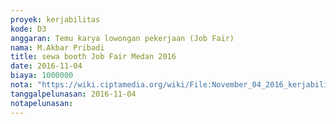 ```yaml
---
proyek: kerjabilitas
kode: D3
anggaran: Temu karya lowongan pekerjaan (Job Fair)
nama: M.Akbar Pribadi
title: sewa booth Job Fair Medan 2016
date: 2016-11-04
biaya: 1000000
nota: "https://wiki.ciptamedia.org/wiki/File:November_04_2016_kerjabilitas_D3_biaya_booth_jobfair_medan_Akbar.jpg"
tanggalpelunasan: 2016-11-04
notapelunasan:
---
```

